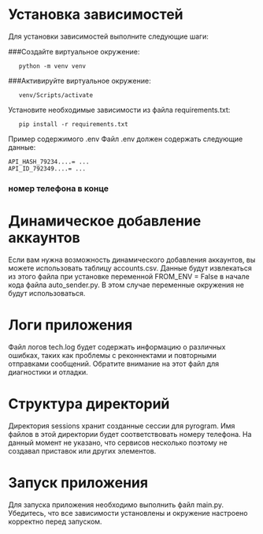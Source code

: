 
# Установка зависимостей
Для установки зависимостей выполните следующие шаги:

###Создайте виртуальное окружение:
```
   python -m venv venv
```
###Активируйте виртуальное окружение:
```
   venv/Scripts/activate
```
Установите необходимые зависимости из файла requirements.txt:
```
   pip install -r requirements.txt
```
Пример содержимого .env
Файл .env должен содержать следующие данные:
```
API_HASH_79234....= ...
API_ID_792349....= ...
```
### номер телефона в конце

# Динамическое добавление аккаунтов
Если вам нужна возможность динамического добавления аккаунтов, вы можете использовать таблицу accounts.csv. Данные будут извлекаться из этого файла при установке переменной FROM_ENV = False в начале кода файла auto_sender.py. В этом случае переменные окружения не будут использоваться.

# Логи приложения
Файл логов tech.log будет содержать информацию о различных ошибках, таких как проблемы с реконнектами и повторными отправками сообщений. Обратите внимание на этот файл для диагностики и отладки.

# Структура директорий
Директория sessions хранит созданные сессии для pyrogram. Имя файлов в этой директории будет соответствовать номеру телефона. На данный момент не указано, что сервисов несколько поэтому не создавал приставок или других элементов.

# Запуск приложения
Для запуска приложения необходимо выполнить файл main.py. Убедитесь, что все зависимости установлены и окружение настроено корректно перед запуском.
